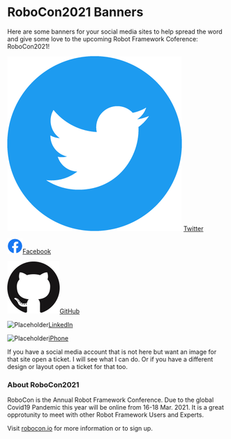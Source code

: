 # RoboCon2021 Banners

Here are some banners for your social media sites to help spread the word and give some love to the upcoming Robot Framework Coference: RoboCon2021!

[![](https://github.com/emanlove/robocon2021-banners/blob/master/doc/assets/img/Twitter%20social%20icons%20-%20circle%20-%20blue.png)](#) [Twitter](./twitter/README.md)

<img alt="Facebook" src="./doc/assets/img/f_logo_RGB-Blue_58.png" width="35px" height="35px">[Facebook](./facebook/README.md)

<img alt="Github" src="./doc/assets/img/GitHub-Mark-120px-plus.png">[GitHub](./github/README.md)

<img alt="Placeholder" src="">[LinkedIn](./linkedin/README.md)

<img alt="Placeholder" src="">[iPhone](./iPhone)

			
If you have a social media account that is not here but want an image for that site open a ticket. I will see what I can do. Or if you have a different design or layout open a ticket for that too.

### About RoboCon2021

RoboCon is the Annual Robot Framework Conference. Due to the global Covid19 Pandemic this year will be online from 16-18 Mar. 2021. It is a great opprotunity to meet with other Robot Framework Users and Experts.

Visit [robocon.io](https://robocon.io/) for more information or to sign up.